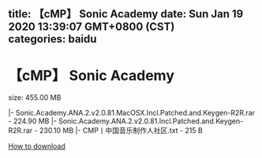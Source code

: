 
title: 【cMP】 Sonic Academy
date: Sun Jan 19 2020 13:39:07 GMT+0800 (CST)    
categories: baidu
---

# 【cMP】 Sonic Academy
size: 455.00 MB
 
 
|- Sonic.Academy.ANA.2.v2.0.81.MacOSX.Incl.Patched.and.Keygen-R2R.rar - 224.90 MB
|- Sonic.Academy.ANA.2.v2.0.81.Incl.Patched.and.Keygen-R2R.rar - 230.10 MB
|- CMP丨中国音乐制作人社区.txt - 215 B

[How to download](https://bpcam.bemobtrk.com/go/2ceec3aa-1ca2-46d6-b9ff-aaa5c184517c?jno=5030)